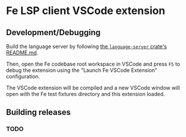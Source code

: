 # Fe LSP client VSCode extension

## Development/Debugging
Build the language server by following [the `language-server` crate's README.md](../../README.md).

Then, open the Fe codebase root workspace in VSCode and press `F5` to debug the extension using the "Launch Fe VSCode Extension" configuration.

The VSCode extension will be compiled and a new VSCode window will open with the Fe test fixtures directory and this extension loaded.

## Building releases
### TODO